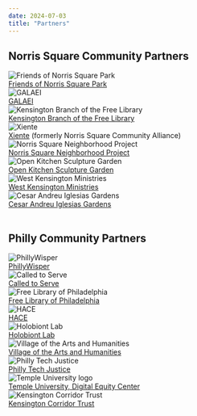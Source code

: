 ```yaml
---
date: 2024-07-03
title: "Partners"
---
```


## Norris Square Community Partners

<div class="partner-section">

<div class="partner-card">
    <img alt="Friends of Norris Square Park" src="/images/partners/fnsp.png"/>
    <div class="partner-desc">
        <a href="https://www.facebook.com/friendsofnorrissquarepark/">Friends of Norris Square Park</a>
    </div>
</div>

<div class="partner-card">
    <img alt="GALAEI" src="/images/partners/galaei.png"/>
    <div class="partner-desc">
        <a href="https://www.galaeiqtbipoc.org/">GALAEI</a>
    </div>
</div>

<div class="partner-card">
    <img alt="Kensington Branch of the Free Library" src="/images/partners/flp.png"/>
    <div class="partner-desc">
        <a href="https://libwww.freelibrary.org/locations/kensington-library">Kensington Branch of the Free Library</a>
    </div>
</div>

<div class="partner-card">
    <img alt="Xiente" src="/images/partners/xiente.png"/>
    <div class="partner-desc">
        <a href="https://www.xiente.org/">Xiente</a> (formerly Norris Square Community Alliance)
    </div>
</div>

<div class="partner-card">
    <img alt="Norris Square Neighborhood Project" src="/images/partners/nsnp.svg"/>
    <div class="partner-desc">
        <a href="https://myneighborhoodproject.org/">Norris Square Neighborhood Project</a>
    </div>
</div>

<div class="partner-card">
    <img alt="Open Kitchen Sculpture Garden" src="/images/partners/oksg.jpg"/>
    <div class="partner-desc">
        <a href="https://www.facebook.com/theopenkitchensculpturegarden">Open Kitchen Sculpture Garden</a>
    </div>
</div>

<div class="partner-card">
    <img alt="West Kensington Ministries" src="/images/partners/wkm.png"/>
    <div class="partner-desc">
        <a href="https://westkensingtonministry.com/">West Kensington Ministries</a>
    </div>
</div>

<div class="partner-card">
    <img alt="Cesar Andreu Iglesias Gardens" src="/images/partners/caig.png"/>
    <div class="partner-desc">
        <a href="https://iglesiasgardens.com/">Cesar Andreu Iglesias Gardens</a>
    </div>
</div>

<!-- insert new Norris Square Community Partner above this line -->

</div>

<br/>

## Philly Community Partners

<div class="partner-section">

<div class="partner-card">
    <img alt="PhillyWisper" src="/images/partners/wisper.png"/>
    <div class="partner-desc">
        <a href="https://phillywisper.net/">PhillyWisper</a>
    </div>
</div>

<div class="partner-card">
    <img alt="Called to Serve" src="/images/partners/cts.png"/>
    <div class="partner-desc">
        <a href="https://calledtoservecdc.org/">Called to Serve</a>
    </div>
</div>

<div class="partner-card">
    <img alt="Free Library of Philadelphia" src="/images/partners/flp.png"/>
    <div class="partner-desc">
        <a href="https://www.freelibrary.org/">Free Library of Philadelphia</a>
    </div>
</div>

<div class="partner-card">
    <img alt="HACE" src="/images/partners/hace.png"/>
    <div class="partner-desc">
        <a href="https://www.hacecdc.org/">HACE</a>
    </div>
</div>

<div class="partner-card">
    <img alt="Holobiont Lab" src="/images/partners/holobiont.png"/>
    <div class="partner-desc">
        <a href="https://holobiontlab.org/">Holobiont Lab</a>
    </div>
</div>

<div class="partner-card">
    <img alt="Village of the Arts and Humanities" src="/images/partners/voah.png"/>
    <div class="partner-desc">
        <a href="http://spaces.villagearts.org/">Village of the Arts and Humanities</a>
    </div>
</div>

<div class="partner-card">
    <img alt="Philly Tech Justice" src="/images/partners/ptj.png"/>
    <div class="partner-desc">
        <a href="https://movementalliance.org/blog/project/philly-tech-justice/">Philly Tech Justice</a>
    </div>
</div>

<div class="partner-card">
    <img alt="Temple University logo" src="/images/partners/temple.svg"/>
    <div class="partner-desc">
        <a href="https://lenfestcenter.temple.edu/Digital-Equality-Center">Temple University, Digital Equity Center</a>
    </div>
</div>

<div class="partner-card">
    <img alt="Kensington Corridor Trust" src="/images/partners/kct.png"/>
    <div class="partner-desc">
        <a href="https://kctphilly.org/">Kensington Corridor Trust</a>
    </div>
</div>

<!-- insert new Philly Community Partner above this line -->

</div>
